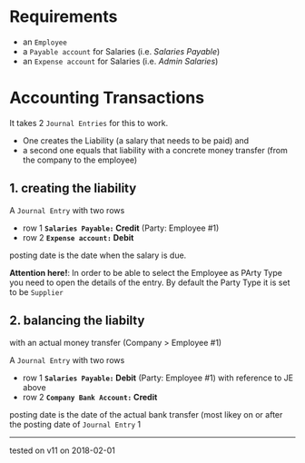 # Requirements

- an `Employee`
- a `Payable account` for Salaries (i.e. _Salaries Payable_)
- an `Expense account` for Salaries (i.e. _Admin Salaries_)

# Accounting Transactions

It takes 2 `Journal Entries` for this to work. 
- One creates the Liability (a salary that needs to be paid) and 
- a second one equals that liability with a concrete money transfer (from the company to the employee) 

## **1. creating the liability**

A `Journal Entry` with two rows

- row 1 __`Salaries Payable:` Credit__ (Party: Employee #1)
- row 2 __`Expense account:`  Debit__

posting date is the date when the salary is due.

**Attention here!**: In order to be able to select the Employee as PArty Type you need to open the details of the entry. By default the Party Type it is set to be `Supplier`

## **2. balancing the liabilty**
with an actual money transfer (Company > Employee #1)

A `Journal Entry` with two rows

- row 1 __`Salaries Payable:` Debit__ (Party: Employee #1) with reference to JE above
- row 2 __`Company Bank Account:`  Credit__

posting date is the date of the actual bank transfer (most likey on or after the posting date of `Journal Entry`  1

----

tested on v11 on 2018-02-01
